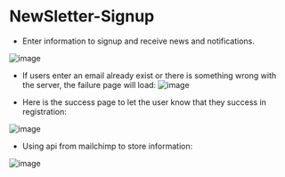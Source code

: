 # NewSletter-Signup
- Enter information to signup and receive news and notifications.

![image](https://user-images.githubusercontent.com/77297529/214923131-31c73e43-87cc-4d39-abc1-01d5f735d928.png)

- If users enter an email already exist or there is something wrong with the server, the failure page will load:
![image](https://user-images.githubusercontent.com/77297529/214923690-3b8dee9a-caef-49c1-833c-f99b455d0071.png)

- Here is the success page to let the user know that they success in registration:

![image](https://user-images.githubusercontent.com/77297529/214923876-0e66b1f7-9338-4015-9e14-62811e4ede0e.png)

- Using api from mailchimp to store information:

![image](https://user-images.githubusercontent.com/77297529/214924442-63c17e04-07e3-479c-871e-6ca3c40264b6.png)

